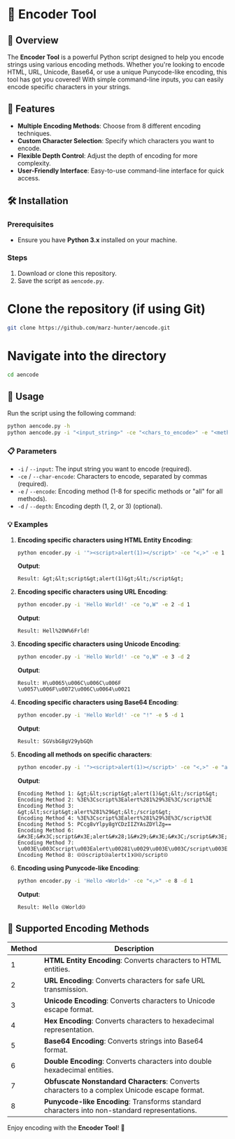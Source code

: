 
# 🎉 Encoder Tool

## 📖 Overview

The **Encoder Tool** is a powerful Python script designed to help you encode strings using various encoding methods. Whether you're looking to encode HTML, URL, Unicode, Base64, or use a unique Punycode-like encoding, this tool has got you covered! With simple command-line inputs, you can easily encode specific characters in your strings.

## 🔧 Features

- **Multiple Encoding Methods**: Choose from 8 different encoding techniques.
- **Custom Character Selection**: Specify which characters you want to encode.
- **Flexible Depth Control**: Adjust the depth of encoding for more complexity.
- **User-Friendly Interface**: Easy-to-use command-line interface for quick access.

## 🛠 Installation

### Prerequisites

- Ensure you have **Python 3.x** installed on your machine.

### Steps

1. Download or clone this repository.
2. Save the script as `aencode.py`.


# Clone the repository (if using Git)
```bash
git clone https://github.com/marz-hunter/aencode.git
```

# Navigate into the directory
```bash
cd aencode
```

## 🚀 Usage

Run the script using the following command:

```bash
python aencode.py -h
python aencode.py -i "<input_string>" -ce "<chars_to_encode>" -e "<method>" -d <depth>
```

### 📋 Parameters

- `-i` / `--input`: The input string you want to encode (required).
- `-ce` / `--char-encode`: Characters to encode, separated by commas (required).
- `-e` / `--encode`: Encoding method (1-8 for specific methods or "all" for all methods).
- `-d` / `--depth`: Encoding depth (1, 2, or 3) (optional).

### 💡 Examples

1. **Encoding specific characters using HTML Entity Encoding**:

   ```bash
   python encoder.py -i '"><script>alert(1)></script>' -ce "<,>" -e 1 -d 1
   ```

   **Output**:
   ```
   Result: &gt;&lt;script&gt;alert(1)&gt;&lt;/script&gt;
   ```

2. **Encoding specific characters using URL Encoding**:

   ```bash
   python encoder.py -i 'Hello World!' -ce "o,W" -e 2 -d 1
   ```

   **Output**:
   ```
   Result: Hell%20W%6Frld!
   ```

3. **Encoding specific characters using Unicode Encoding**:

   ```bash
   python encoder.py -i 'Hello World!' -ce "o,W" -e 3 -d 2
   ```

   **Output**:
   ```
   Result: H\u0065\u006C\u006C\u006F \u0057\u006F\u0072\u006C\u0064\u0021
   ```

4. **Encoding specific characters using Base64 Encoding**:

   ```bash
   python encoder.py -i 'Hello World!' -ce "!" -e 5 -d 1
   ```

   **Output**:
   ```
   Result: SGVsbG8gV29ybGQh
   ```

5. **Encoding all methods on specific characters**:

   ```bash
   python encoder.py -i '"><script>alert(1)></script>' -ce "<,>" -e "all" -d 1
   ```

   **Output**:
   ```
   Encoding Method 1: &gt;&lt;script&gt;alert(1)&gt;&lt;/script&gt;
   Encoding Method 2: %3E%3Cscript%3Ealert%281%29%3E%3C/script%3E
   Encoding Method 3: &gt;&lt;script&gt;alert%281%29&gt;&lt;/script&gt;
   Encoding Method 4: %3E%3Cscript%3Ealert%281%29%3E%3C/script%3E
   Encoding Method 5: PCcg8vYlpy8gYCDzIIZYAsZDYlZg==
   Encoding Method 6: &#x3E;&#x3C;script&#x3E;alert&#x28;1&#x29;&#x3E;&#x3C;/script&#x3E;
   Encoding Method 7: \u003E\u003Cscript\u003Ealert\u00281\u0029\u003E\u003C/script\u003E
   Encoding Method 8: ⧀⧁script⧁alert❨1❩⧁⧀/script⧀
   ```

6. **Encoding using Punycode-like Encoding**:

   ```bash
   python encoder.py -i 'Hello <World>' -ce "<,>" -e 8 -d 1
   ```

   **Output**:
   ```
   Result: Hello ⧀World⧁
   ```

## 🌟 Supported Encoding Methods

| Method | Description |
|--------|-------------|
| 1 | **HTML Entity Encoding**: Converts characters to HTML entities. |
| 2 | **URL Encoding**: Converts characters for safe URL transmission. |
| 3 | **Unicode Encoding**: Converts characters to Unicode escape format. |
| 4 | **Hex Encoding**: Converts characters to hexadecimal representation. |
| 5 | **Base64 Encoding**: Converts strings into Base64 format. |
| 6 | **Double Encoding**: Converts characters into double hexadecimal entities. |
| 7 | **Obfuscate Nonstandard Characters**: Converts characters to a complex Unicode escape format. |
| 8 | **Punycode-like Encoding**: Transforms standard characters into non-standard representations. |



Enjoy encoding with the **Encoder Tool**! 🎊

